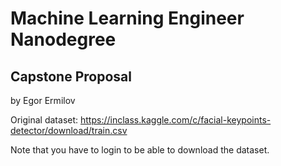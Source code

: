 # Machine Learning Engineer Nanodegree
## Capstone Proposal 
by Egor Ermilov  



Original dataset:
https://inclass.kaggle.com/c/facial-keypoints-detector/download/train.csv

Note that you have to login to be able to download the dataset.
